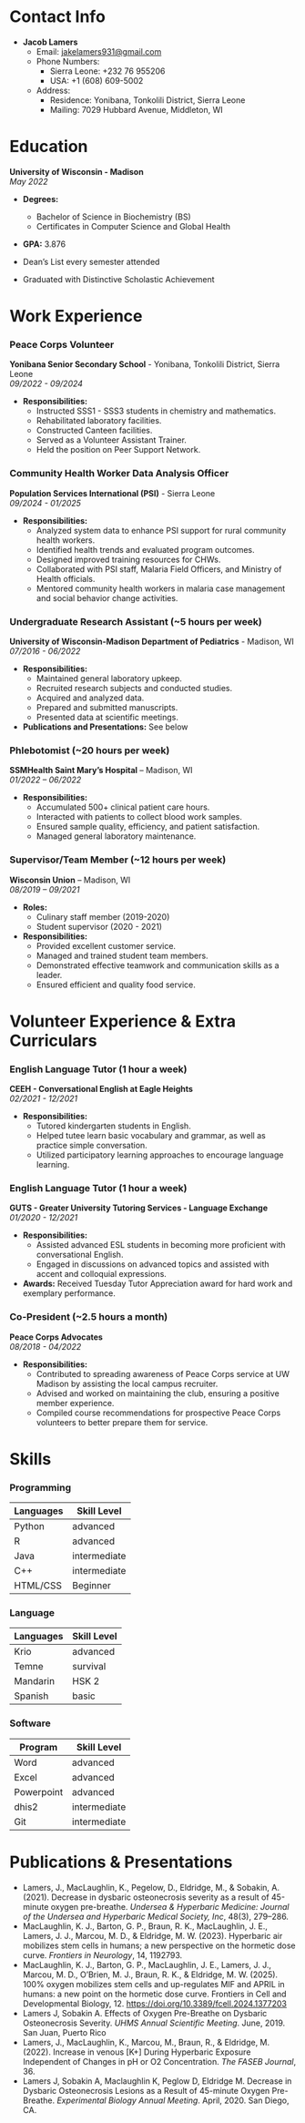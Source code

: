 # Contact Info
- **Jacob Lamers**
  - Email: jakelamers931@gmail.com
  - Phone Numbers:
    - Sierra Leone: +232 76 955206
    - USA: +1 (608) 609-5002
  - Address:
    - Residence: Yonibana, Tonkolili District, Sierra Leone
    - Mailing: 7029 Hubbard Avenue, Middleton, WI

# Education

**University of Wisconsin - Madison**  
*May 2022*  

- **Degrees:**
  - Bachelor of Science in Biochemistry (BS)
  - Certificates in Computer Science and Global Health

- **GPA:** 3.876
- Dean’s List every semester attended
- Graduated with Distinctive Scholastic Achievement

# Work Experience

### Peace Corps Volunteer
**Yonibana Senior Secondary School** - Yonibana, Tonkolili District, Sierra Leone  
*09/2022 - 09/2024*
- **Responsibilities:**
  - Instructed SSS1 - SSS3 students in chemistry and mathematics.
  - Rehabilitated laboratory facilities.
  - Constructed Canteen facilities.
  - Served as a Volunteer Assistant Trainer.
  - Held the position on Peer Support Network.

### Community Health Worker Data Analysis Officer
**Population Services International (PSI)** - Sierra Leone  
*09/2024 - 01/2025*
- **Responsibilities:**
  - Analyzed system data to enhance PSI support for rural community health workers.
  - Identified health trends and evaluated program outcomes.
  - Designed improved training resources for CHWs.
  - Collaborated with PSI staff, Malaria Field Officers, and Ministry of Health officials.
  - Mentored community health workers in malaria case management and social behavior change activities.

### Undergraduate Research Assistant (~5 hours per week)
**University of Wisconsin-Madison Department of Pediatrics** - Madison, WI  
*07/2016 - 06/2022*
- **Responsibilities:**
  - Maintained general laboratory upkeep.
  - Recruited research subjects and conducted studies.
  - Acquired and analyzed data.
  - Prepared and submitted manuscripts.
  - Presented data at scientific meetings.
- **Publications and Presentations:** See below

### Phlebotomist (~20 hours per week)
**SSMHealth Saint Mary’s Hospital** – Madison, WI  
*01/2022 – 06/2022*
- **Responsibilities:**
  - Accumulated 500+ clinical patient care hours.
  - Interacted with patients to collect blood work samples.
  - Ensured sample quality, efficiency, and patient satisfaction.
  - Managed general laboratory maintenance.

### Supervisor/Team Member (~12 hours per week)
**Wisconsin Union** – Madison, WI  
*08/2019 – 09/2021*
- **Roles:**
  - Culinary staff member (2019-2020)
  - Student supervisor (2020 - 2021)
- **Responsibilities:**
  - Provided excellent customer service.
  - Managed and trained student team members.
  - Demonstrated effective teamwork and communication skills as a leader.
  - Ensured efficient and quality food service.

# Volunteer Experience & Extra Curriculars

### English Language Tutor (1 hour a week)
**CEEH - Conversational English at Eagle Heights**  
*02/2021 - 12/2021*
- **Responsibilities:**
  - Tutored kindergarten students in English.
  - Helped tutee learn basic vocabulary and grammar, as well as practice simple conversation.
  - Utilized participatory learning approaches to encourage language learning.

### English Language Tutor (1 hour a week)
**GUTS - Greater University Tutoring Services - Language Exchange**  
*01/2020 - 12/2021*
- **Responsibilities:**
  - Assisted advanced ESL students in becoming more proficient with conversational English.
  - Engaged in discussions on advanced topics and assisted with accent and colloquial expressions.
- **Awards:** Received Tuesday Tutor Appreciation award for hard work and exemplary performance.

### Co-President (~2.5 hours a month)
**Peace Corps Advocates**  
*08/2018 - 04/2022*
- **Responsibilities:**
  - Contributed to spreading awareness of Peace Corps service at UW Madison by assisting the local campus recruiter.
  - Advised and worked on maintaining the club, ensuring a positive member experience.
  - Compiled course recommendations for prospective Peace Corps volunteers to better prepare them for service.


<!--
# Shadowing


### Cathy Lee-Miller MD - Pediatric Hem-oncology
- 4/29/2022 8 hrs
- Observed
  - Intrathecal (IT) chemo procedure
  - Outpatient clinic for infants with spherocytosis, sickle cell anemia, and acute lymphocytic leukemia
  - Charting and MD-related business tasks

### Emma Mohr MD Ph.D. - Pediatric Infectious Disease
- 5/10/2022 8 hrs & 5/11/2022 8 hrs
- Observed
  - ID rounds
  - Virtual infectious diseases conference
  - Pediatrics morning case conference
-->

# Skills
### Programming
| Languages | Skill Level   |
|-----------|---------------|
| Python    | advanced      |
| R         | advanced      |
| Java      | intermediate  |
| C++       | intermediate  |
| HTML/CSS  | Beginner      |

### Language
| Languages | Skill Level   |
|-----------|---------------|
| Krio      | advanced      |
| Temne     | survival      |
| Mandarin  | HSK 2         |
| Spanish   | basic         |

### Software
| Program   | Skill Level   |
|-----------|---------------|
| Word      | advanced      |
| Excel     | advanced      |
| Powerpoint| advanced      |
| dhis2     | intermediate  |
| Git       | intermediate  |



# Publications & Presentations

- Lamers, J., MacLaughlin, K., Pegelow, D., Eldridge, M., & Sobakin, A. (2021). Decrease in dysbaric osteonecrosis severity as a result of 45-minute oxygen pre-breathe. *Undersea & Hyperbaric Medicine: Journal of the Undersea and Hyperbaric Medical Society, Inc*, 48(3), 279–286.
- MacLaughlin, K. J., Barton, G. P., Braun, R. K., MacLaughlin, J. E., Lamers, J. J., Marcou, M. D., & Eldridge, M. W. (2023). Hyperbaric air mobilizes stem cells in humans; a new perspective on the hormetic dose curve. *Frontiers in Neurology*, 14, 1192793.
- MacLaughlin, K. J., Barton, G. P., MacLaughlin, J. E., Lamers, J. J., Marcou, M. D., O’Brien, M. J., Braun, R. K., & Eldridge, M. W. (2025). 100% oxygen mobilizes stem cells and up-regulates MIF and APRIL in humans: a new point on the hormetic dose curve. Frontiers in Cell and Developmental Biology, 12. https://doi.org/10.3389/fcell.2024.1377203
- Lamers J, Sobakin A. Effects of Oxygen Pre-Breathe on Dysbaric Osteonecrosis Severity. *UHMS Annual Scientific Meeting*. June, 2019. San Juan, Puerto Rico
- Lamers, J., MacLaughlin, K., Marcou, M., Braun, R., & Eldridge, M. (2022). Increase in venous [K+] During Hyperbaric Exposure Independent of Changes in pH or O2 Concentration. *The FASEB Journal*, 36.
- Lamers J, Sobakin A, Maclaughlin K, Peglow D, Eldridge M. Decrease in Dysbaric Osteonecrosis Lesions as a Result of 45-minute Oxygen Pre-Breathe. *Experimental Biology Annual Meeting*. April, 2020. San Diego, CA.


<!--
- Lamers J. Decrease in Dysbaric Osteonecrosis Severity as a Result of 45-minute Oxygen Pre-breathe. Eldridge Lab Journal Club. March 2021. Madison, WI.
- Lamers J. Inflammatory response to Dysbaric Osteonecrosis. Eldridge Lab Journal Club. January 2020. Madison, WI.
- Lamers J. Hyperbaric and Concentrated Oxygens Effects on Blood Gases. Eldridge Lab Journal Club. September 2021. Madison, WI.
-->

